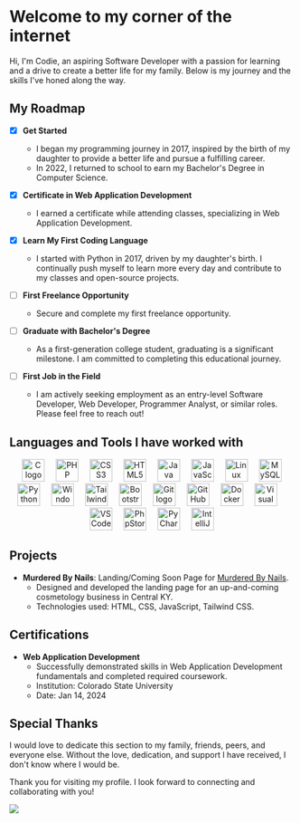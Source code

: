 # Welcome to my corner of the internet

Hi, I'm Codie, an aspiring Software Developer with a passion for learning and a drive to create a better life for my family. Below is my journey and the skills I've honed along the way.


## My Roadmap

- [X] **Get Started**
  - I began my programming journey in 2017, inspired by the birth of my daughter to provide a better life and pursue a fulfilling career.
  - In 2022, I returned to school to earn my Bachelor's Degree in Computer Science.

- [X] **Certificate in Web Application Development**
  - I earned a certificate while attending classes, specializing in Web Application Development.

- [X] **Learn My First Coding Language**
  - I started with Python in 2017, driven by my daughter's birth. I continually push myself to learn more every day and contribute to my classes and open-source projects.

- [ ] **First Freelance Opportunity**
  - Secure and complete my first freelance opportunity.

- [ ] **Graduate with Bachelor's Degree**
  - As a first-generation college student, graduating is a significant milestone. I am committed to completing this educational journey.

- [ ] **First Job in the Field**
  - I am actively seeking employment as an entry-level Software Developer, Web Developer, Programmer Analyst, or similar roles. Please feel free to reach out!

## Languages and Tools I have worked with
<div align="center">
  <img width="12" />
  <img src="https://cdn.jsdelivr.net/gh/devicons/devicon/icons/c/c-original.svg" height="40" alt="C logo" />
  <img width="12" />
  <img src="https://cdn.jsdelivr.net/gh/devicons/devicon/icons/php/php-original.svg" height="40" alt="PHP logo" />
  <img width="12" />
  <img src="https://cdn.jsdelivr.net/gh/devicons/devicon/icons/css3/css3-original.svg" height="40" alt="CSS3 logo" />
  <img width="12" />
  <img src="https://cdn.jsdelivr.net/gh/devicons/devicon/icons/html5/html5-original.svg" height="40" alt="HTML5 logo" />
  <img width="12" />
  <img src="https://cdn.jsdelivr.net/gh/devicons/devicon/icons/java/java-original.svg" height="40" alt="Java logo" />
  <img width="12" />
  <img src="https://cdn.jsdelivr.net/gh/devicons/devicon/icons/javascript/javascript-original.svg" height="40" alt="JavaScript logo" />
  <img width="12" />
  <img src="https://cdn.jsdelivr.net/gh/devicons/devicon/icons/linux/linux-original.svg" height="40" alt="Linux logo" />
  <img width="12" />
  <img src="https://cdn.jsdelivr.net/gh/devicons/devicon/icons/mysql/mysql-original.svg" height="40" alt="MySQL logo" />
  <img width="12" />
  <img src="https://cdn.jsdelivr.net/gh/devicons/devicon/icons/python/python-original.svg" height="40" alt="Python logo" />
  <img width="12" />
  <img src="https://cdn.jsdelivr.net/gh/devicons/devicon/icons/windows8/windows8-original.svg" height="40" alt="Windows logo" />
  <img width="12" />
  <img src="https://cdn.jsdelivr.net/gh/devicons/devicon/icons/tailwindcss/tailwindcss-original-wordmark.svg" height="40" alt="Tailwind CSS logo" />
  <img width="12" />
  <img src="https://cdn.jsdelivr.net/gh/devicons/devicon/icons/bootstrap/bootstrap-original.svg" height="40" alt="Bootstrap logo" />
  <img width="12" />
  <img src="https://cdn.jsdelivr.net/gh/devicons/devicon/icons/git/git-original.svg" height="40" alt="Git logo" />
  <img width="12" />
  <img src="https://cdn.jsdelivr.net/gh/devicons/devicon/icons/github/github-original.svg" height="40" alt="GitHub logo" />
  <img width="12" />
  <img src="https://cdn.jsdelivr.net/gh/devicons/devicon/icons/docker/docker-original.svg" height="40" alt="Docker logo" />
  <img width="12" />
  <img src="https://cdn.jsdelivr.net/gh/devicons/devicon/icons/visualstudio/visualstudio-plain.svg" height="40" alt="Visual Studio logo" />
  <img width="12" />
  <img src="https://cdn.jsdelivr.net/gh/devicons/devicon/icons/vscode/vscode-original.svg" height="40" alt="VS Code logo" />
  <img width="12" />
  <img src="https://cdn.jsdelivr.net/gh/devicons/devicon/icons/phpstorm/phpstorm-original.svg" height="40" alt="PhpStorm logo" />
  <img width="12" />
  <img src="https://cdn.jsdelivr.net/gh/devicons/devicon/icons/pycharm/pycharm-original.svg" height="40" alt="PyCharm logo" />
  <img width="12" />
  <img src="https://cdn.jsdelivr.net/gh/devicons/devicon/icons/intellij/intellij-original.svg" height="40" alt="IntelliJ logo" />
</div>

## Projects
- **Murdered By Nails**: Landing/Coming Soon Page for [Murdered By Nails](https://www.murderedbynails.com).
  - Designed and developed the landing page for an up-and-coming cosmetology business in Central KY.
  - Technologies used: HTML, CSS, JavaScript, Tailwind CSS.


## Certifications
- **Web Application Development**
  - Successfully demonstrated skills in Web Application Development fundamentals and completed required coursework.
  - Institution: Colorado State University
  - Date: Jan 14, 2024

## Special Thanks
I would love to dedicate this section to my family, friends, peers, and everyone else. Without the love, dedication, and support I have received, I don't know where I would be.

Thank you for visiting my profile. I look forward to connecting and collaborating with you!

![](https://komarev.com/ghpvc/?username=codietackett)

